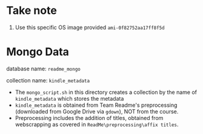 # Take note

1. Use this specific OS image provided `ami-0f82752aa17ff8f5d`



# Mongo Data

database name: `readme_mongo`

collection name: `kindle_metadata`

- The `mongo_script.sh` in this directory creates a collection by the name of `kindle_metadata` which stores the metadata
- `kindle_metadata` is obtained from Team Readme's preprocessing (downloaded from Google Drive via `gdown`), NOT from the course.
- Preprocessing includes the addition of titles, obtained from webscrapping as covered in `ReadMe\preprocessing\affix titles`.







